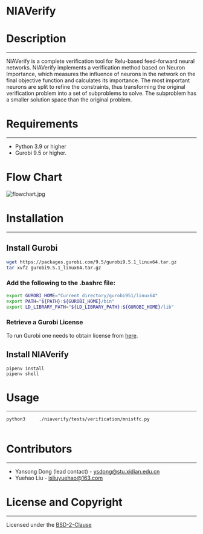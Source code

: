 NIAVerify
=========

# Description

---

NIAVerify is a complete verification tool for Relu-based feed-forward neural networks. NIAVerify implements a verification method based on Neuron Importance, which measures the influence of neurons in the network on the final objective function and calculates its importance. The most important neurons are split to refine the constraints, thus transforming the original verification problem into a set of subproblems to solve. The subproblem has a smaller solution space than the original problem.

# Requirements

---

* Python 3.9 or higher
* Gurobi 9.5 or higher.

# Flow Chart

![flowchart.jpg](https://x.imgs.ovh/x/2023/08/20/64e208137552c.jpg)

# Installation

---

## Install Gurobi

```sh
wget https://packages.gurobi.com/9.5/gurobi9.5.1_linux64.tar.gz
tar xvfz gurobi9.5.1_linux64.tar.gz
```

### Add the following to the .bashrc file:

```sh
export GUROBI_HOME="Current_directory/gurobi951/linux64"
export PATH="${PATH}:${GUROBI_HOME}/bin"
export LD_LIBRARY_PATH="${LD_LIBRARY_PATH}:${GUROBI_HOME}/lib"
```

### Retrieve a Gurobi License

To run Gurobi one needs to obtain license from [here](https://www.gurobi.com/documentation/9.5/quickstart_linux/retrieving_and_setting_up_.html#section:RetrieveLicense).

## Install NIAVerify

```
pipenv install
pipenv shell
```

# Usage

---

```sh
python3     ./niaverify/tests/verification/mnistfc.py 
  
```

# Contributors

---

* Yansong Dong (lead contact) - ysdong@stu.xidian.edu.cn
* Yuehao Liu - isliuyuehao@163.com

# License and Copyright

---

Licensed under the [BSD-2-Clause](https://opensource.org/licenses/BSD-2-Clause)

